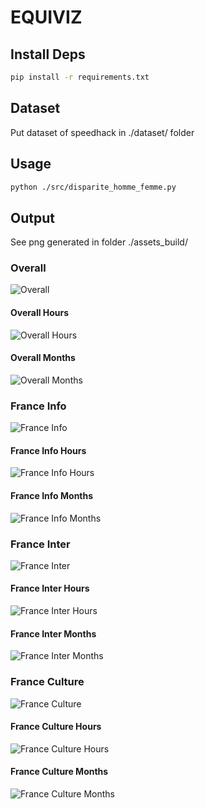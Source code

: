 # EQUIVIZ

## Install Deps

```bash
pip install -r requirements.txt
```

## Dataset

Put dataset of speedhack in ./dataset/ folder

## Usage

```bash
python ./src/disparite_homme_femme.py
```

## Output

See png generated in folder ./assets_build/

### Overall

![Overall](./assets_build/Overall.png)

#### Overall Hours

![Overall Hours](./assets_build/Overall_hours.png)

#### Overall Months

![Overall Months](./assets_build/Overall_months.png)

### France Info

![France Info](./assets_build/France-info.png)

#### France Info Hours

![France Info Hours](./assets_build/France-info_hours.png)

#### France Info Months

![France Info Months](./assets_build/France-info_months.png)

### France Inter

![France Inter](./assets_build/France-inter.png)

#### France Inter Hours

![France Inter Hours](./assets_build/France-inter_hours.png)

#### France Inter Months

![France Inter Months](./assets_build/France-inter_months.png)

### France Culture

![France Culture](./assets_build/France-culture.png)

#### France Culture Hours

![France Culture Hours](./assets_build/France-culture_hours.png)

#### France Culture Months

![France Culture Months](./assets_build/France-culture_months.png)
